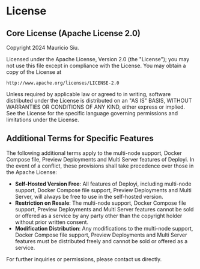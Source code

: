 # License

## Core License (Apache License 2.0)

Copyright 2024 Mauricio Siu.

Licensed under the Apache License, Version 2.0 (the "License");
you may not use this file except in compliance with the License.
You may obtain a copy of the License at

    http://www.apache.org/licenses/LICENSE-2.0

Unless required by applicable law or agreed to in writing, software
distributed under the License is distributed on an "AS IS" BASIS,
WITHOUT WARRANTIES OR CONDITIONS OF ANY KIND, either express or implied.
See the License for the specific language governing permissions and limitations under the License.

## Additional Terms for Specific Features

The following additional terms apply to the multi-node support, Docker Compose file, Preview Deployments and Multi Server features of Deployi. In the event of a conflict, these provisions shall take precedence over those in the Apache License:

- **Self-Hosted Version Free**: All features of Deployi, including multi-node support, Docker Compose file support, Preview Deployments and Multi Server, will always be free to use in the self-hosted version.
- **Restriction on Resale**: The multi-node support, Docker Compose file support, Preview Deployments and Multi Server features cannot be sold or offered as a service by any party other than the copyright holder without prior written consent.
- **Modification Distribution**: Any modifications to the multi-node support, Docker Compose file support, Preview Deployments and Multi Server features must be distributed freely and cannot be sold or offered as a service.

For further inquiries or permissions, please contact us directly.
